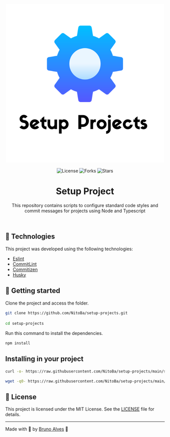 <p align="center">
  <img  src=".github/preview.png" alt="preview">

</p>

<p align="center">
  <img  src="https://img.shields.io/static/v1?label=license&message=MIT&color=131313&labelColor=323A46" alt="License">

<img src="https://img.shields.io/github/forks/NitoBa/profile-website?label=forks&message=MIT&color=131313&labelColor=323A46" alt="Forks">

<img src="https://img.shields.io/github/stars/NitoBa/profile-website?label=stars&message=MIT&color=131313&labelColor=323A46" alt="Stars">
</p>

<h1 align="center">
    Setup Project
</h1>
<p align="center">
    This repository contains scripts to configure standard code styles and commit messages for projects using Node and Typescript
</p>

<br>

## 🧪 Technologies

This project was developed using the following technologies:

- [Eslint](https://eslint.org/)
- [CommitLint](https://commitlint.js.org/#/)
- [Commitizen](https://commitizen-tools.github.io/commitizen/)
- [Husky](https://typicode.github.io/husky/#/)

## 🚀 Getting started

Clone the project and access the folder.

```bash
git clone https://github.com/NitoBa/setup-projects.git

cd setup-projects
```

Run this command to install the dependencies.

```bash
npm install
```

## Installing in your project

```bash
curl -o- https://raw.githubusercontent.com/NitoBa/setup-projects/main/setup.sh | bash
```

```bash
wget -q0- https://raw.githubusercontent.com/NitoBa/setup-projects/main/setup.sh | bash
```

## 📝 License

This project is licensed under the MIT License. See the [LICENSE](LICENSE) file for details.

---

Made with 💜 by [Bruno Alves](https://nito-dev.vercel.app/) 👋
